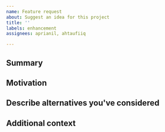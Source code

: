 ```yaml
---
name: Feature request
about: Suggest an idea for this project
title: ''
labels: enhancement
assignees: aprianil, ahtaufiiq

---
```


## Summary

<!-- One paragraph explanation of the feature. -->

## Motivation

<!-- Why are we doing this? What use cases does it support? What is the expected outcome? -->

## Describe alternatives you've considered

<!-- A clear and concise description of the alternative solutions you've considered. Be sure to explain why Closa existing customizability isn't suitable for this feature. -->

## Additional context

<!-- Add any other context or screenshots about the feature request here. -->
